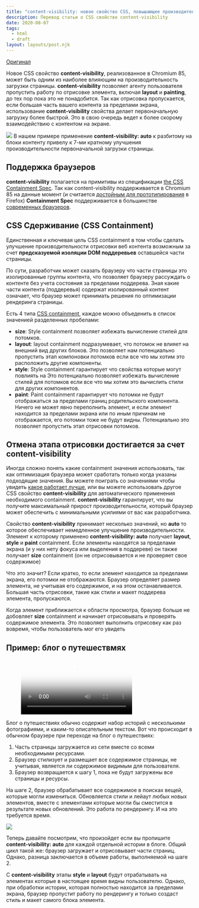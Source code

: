 ```yaml
---
title: "content-visibility: новое свойство CSS, повышающее производительность рендеринга."
description: Перевод статьи о CSS свойстве content-visibility
date: 2020-08-07
tags:
  - html
  - draft
layout: layouts/post.njk
---
```


[Оригинал](https://web.dev/content-visibility)

Новое CSS свойство **content-visibility**, реализованное в Chromium 85, может быть одним из наиболее влияющим на производительность загрузки страницы. **content-visibility** позволяет агенту пользователя пропустить работу по отрисовке элемента, включая **layout** и **painting**, до тех пор пока это не понадобится. Так как отрисовка пропускается, если большая часть вашего контента за пределами экрана, использование **content-visibility** свойства делает первоначальную загрузку более быстрой. Это в свою очередь ведет к более скорому взаимодействию с контентом на экране.

![](https://webdev.imgix.net/content-visibility/demo.jpg)
В нашем примере применение **content-visibility: auto** к разбитому на блоки контенту привелу к 7-ми кратному улучшения производительности первоначальной загрузки страницы.

## Поддержка браузеров
**content-visibility** полагается на примитивы из спецификации [the CSS Containment Spec](https://drafts.csswg.org/css-contain/). Так как content-visibility поддерживается в Chromium 85 на данные момент (и считается [достойным для прототипирования](https://github.com/mozilla/standards-positions/issues/135) в Firefox) **Containment Spec** поддерживается в большинстве [современных браузеров](https://caniuse.com/#feat=css-containment).

## CSS Сдерживание (CSS Containment)

Единственная и ключевая цель CSS containment в том чтобы сделать улучшение производительности отрисовки веб контента возможным за счет **предсказуемой изоляции DOM поддеревьев** оставшейся части страницы.

По сути, разработчик может сказать браузеру что части страницы это изолированные группы контента, что позволяет браузеру рассуждать о контенте без учета состояния за пределами поддерева. Зная какие части контента (поддеревья) содержат изолированный контент означает, что браузер может принимать решения по оптимизации рендеринга страницы.

Есть 4 типа [CSS containment](https://developers.google.com/web/updates/2016/06/css-containment), каждое можно объеденить в список значенией разделенных пробелами:
- **size**: Style containment  позволяет избежать вычисление стилей для потомков.
- **layout**: layout containment подразумевает, что потомок не влияет на внешний вид других блоков. Это позволяет нам потенциально пропустить этап компоновки потомков если все что мы хотим это расположить другие компоненты.
- **style**: Style containment гарантирует что свойства которые могут повлиять на
Это потенциально позволяет избежать вычисление стилей для потомков если все что мы хотим это вычислить стили для других компонентов.
- **paint**: Paint containment гарантирует что потомки не будут отображаться за пределами границ родительского компонента. Ничего не может явно переполнить элемент, и если элемент находится за пределами экрана или по иным причинам не отображается, его потомки тоже не будут видны. Потенциально это позволяет пропустить этап отрисовки потомков.

## Отмена этапа отрисовки достигается за счет content-visibility

Иногда сложно понять какие containment значения использовать, так как оптимизация браузера может сработать только когда указаны подходящие значения. Вы можете поиграть со значениями чтобы увидеть [какое работает лучше](https://developers.google.com/web/updates/2016/06/css-containment), или вы можете использовать другое CSS свойство **content-visibility** для автоматического применения необходимого containment. **content-visibility** гарантирует, что вы получите максимальный прирост производительности, который браузер может обеспечить с минимальными усилиями от вас как разработчика.

Свойство **content-visibility** принимает несколько значений, но **auto** то которое обеспечивает немедленное улучшение производительности. Элемент к которому применено **content-visibility: auto** получает **layout**, **style** и **paint** containment. Если элементы находятся за пределами экрана (и у них нету фокуса или выделения в поддереве) он также получает **size** containment (он не отрисовывается и не проверяет свое содержимое)

Что это значит? Если кратко, то если элемент находится за пределами экрана, его потомки не отображаются. Браузер определяет размер элемента, не учитывая его содержимое, и на этом останавливается. Большая часть отрисовки, такие как стили и макет поддерева элемента, пропускаются.

Когда элемент приближается к области просмотра, браузер больше не добовляет **size** containment и начинает отрисовывать и проверять содержимое элемента. Это позволяет выполнить отрисовку как раз вовремя, чтобы пользователь мог его увидеть

## Пример: блог о путешествмях
<figure class="video_container">
  <video controls="true" allowfullscreen="true" poster="path/to/poster_image.png">
    <source src="https://storage.googleapis.com/web-dev-assets/content-visibility/travel_blog.mp4" type="video/mp4">
  </video>
</figure>

Блог о путешествиях обычно содержит набор историй с несколькими фотографиями, и каким-то описательным текстом. Вот что происходит в обычном браузере при переходе на блог о путешествиях:

1. Часть страницы загружается из сети вместе со всеми необходимыми ресурсами.
2. Браузер стилизует и размещает все содержимое страницы, не учитывая, является ли содержимое видимым для пользователя.
3. Браузер возвращается к шагу 1, пока не будут загружены все страницы и ресурсы.

На шаге 2, браузер обрабатывает все содержимое в поисках вещей, которые могли измениться. Обновляется стили и лейаут любых новых элементов, вместе с элементами которые могли бы сместится в результате новых обновлений. Это работа по рендерингу. И на это требуется время.

![](https://webdev.imgix.net/content-visibility/travelblog.jpg)

Теперь давайте посмотрим, что произойдет если вы пропишите **content-visibility: auto** для каждой отдельной истории в блоге. Общий цикл такой же: браузер загружает и отрисовывает части страниц. Однако, разница заключается в объеме работы, выполняемой на шаге 2.

С **content-visibility** этапы **style** и **layout** будут отрабатывать на элементах которые в настоящее время видны пользователю. Однако, при обработки истории, которая полностью находится за пределами экрана, браузер пропустит работу по рендерингу и только создаст стиль и макет самого блока элемента.
